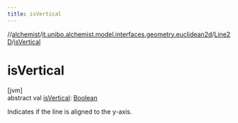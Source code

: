 ```yaml
---
title: isVertical
---
```

//[alchemist](../../../index.html)/[it.unibo.alchemist.model.interfaces.geometry.euclidean2d](../index.html)/[Line2D](index.html)/[isVertical](is-vertical.html)



# isVertical



[jvm]\
abstract val [isVertical](is-vertical.html): [Boolean](https://kotlinlang.org/api/latest/jvm/stdlib/kotlin/-boolean/index.html)



Indicates if the line is aligned to the y-axis.




